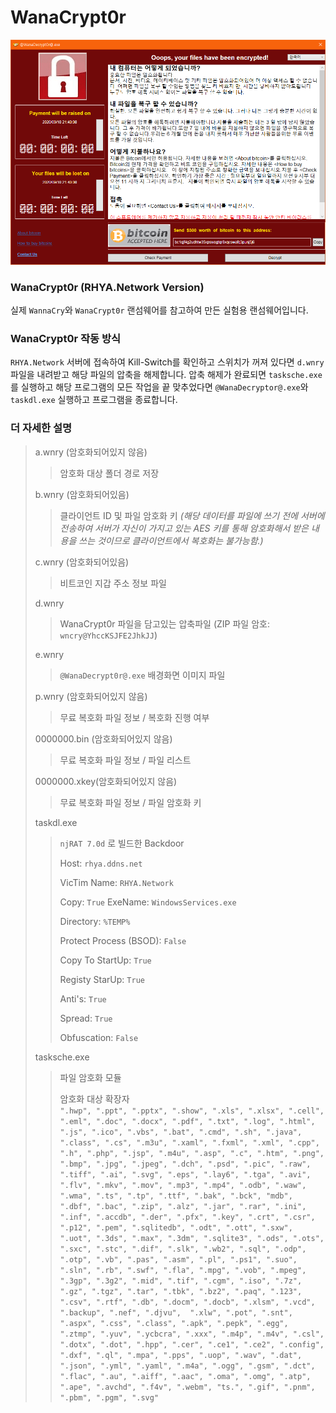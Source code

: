 WanaCrypt0r
===
![WanaCrypt0r Main](main-image.png)

### WanaCrypt0r (RHYA.Network Version)
실제 `WannaCry`와 `WanaCrypt0r` 랜섬웨어를 참고하여 만든 실험용 랜섬웨어입니다.

### WanaCrypt0r 작동 방식
`RHYA.Network` 서버에 접속하여 Kill-Switch를 확인하고 스위치가 꺼져 있다면 `d.wnry`파일을 내려받고 해당 파일의 압축을 해제합니다. 압축 해제가 완료되면 `tasksche.exe`를 실행하고 해당 프로그램의 모든 작업을 끝 맞추었다면 `@WanaDecryptor@.exe`와 `taskdl.exe` 실행하고 프로그램을 종료합니다.

### 더 자세한 설명
> a.wnry (암호화되어있지 않음)
>> 암호화 대상 폴더 경로 저장 
>> 
> b.wnry (암호화되어있음) 
>> 클라이언트 ID 및 파일 암호화 키 
>> _(해당 데이터를 파일에 쓰기 전에 서버에 전송하여 서버가 자신이 가지고 있는 AES 키를 통해 암호화해서 받은 내용을 쓰는 것이므로 클라이언트에서 복호화는 불가능함.)_ 
>> 
> c.wnry (암호화되어있음)
>> 비트코인 지갑 주소 정보 파일 
>> 
> d.wnry 
>> WanaCrypt0r 파일을 담고있는 압축파일 (ZIP 파일 암호: `wncry@YhccKSJFE2JhkJJ`) 
>> 
> e.wnry 
>> `@WanaDecrypt0r@.exe` 배경화면 이미지 파일 
>> 
> p.wnry (암호화되어있지 않음)
>> 무료 복호화 파일 정보 / 복호화 진행 여부 
>> 
> 0000000.bin (암호화되어있지 않음) 
>> 무료 복호화 파일 정보 / 파일 리스트 
>> 
> 0000000.xkey(암호화되어있지 않음)
>> 무료 복호화 파일 정보 / 파일 암호화 키 
>> 
> taskdl.exe
>> `njRAT 7.0d` 로 빌드한 Backdoor
>> 
>> Host: `rhya.ddns.net`
>> 
>> VicTim Name: `RHYA.Network`
>> 
>> Copy: `True`
>> ExeName: `WindowsServices.exe`
>> 
>> Directory: `%TEMP%`
>> 
>> Protect Process (BSOD): `False`
>> 
>> Copy To StartUp: `True`
>> 
>> Registy StarUp: `True`
>> 
>> Anti's: `True`
>> 
>> Spread: `True`
>> 
>> Obfuscation: `False`
>> 
> tasksche.exe
>> 파일 암호화 모듈
>> 
>> 암호화 대상 확장자                   
>> `".hwp", ".ppt", ".pptx", ".show", ".xls", ".xlsx", ".cell", ".eml",
    ".doc", ".docx", ".pdf", ".txt", ".log", ".html", ".js", ".ico",
    ".vbs", ".bat", ".cmd", ".sh", ".java", ".class", ".cs", ".m3u",
    ".xaml", ".fxml", ".xml", ".cpp", ".h", ".php", ".jsp", ".m4u",
    ".asp", ".c", ".htm", ".png", ".bmp", ".jpg", ".jpeg", ".dch",
    ".psd", ".pic", ".raw", ".tiff", ".ai", ".svg", ".eps", ".lay6",
    ".tga", ".avi", ".flv", ".mkv", ".mov", ".mp3", ".mp4", ".odb",
    ".waw", ".wma", ".ts", ".tp", ".ttf", ".bak", ".bck", "mdb", ".dbf",
    ".bac", ".zip", ".alz", ".jar", ".rar", ".ini", ".inf", ".accdb",
    ".der", ".pfx", ".key", ".crt", ".csr", ".p12", ".pem", ".sqlitedb",
    ".odt", ".ott", ".sxw", ".uot", ".3ds", ".max", ".3dm", ".sqlite3",
    ".ods", ".ots", ".sxc", ".stc", ".dif", ".slk", ".wb2", ".sql",
    ".odp", ".otp", ".vb", ".pas", ".asm", ".pl", ".ps1", ".suo",
    ".sln", ".rb", ".swf", ".fla", ".mpg", ".vob", ".mpeg", ".3gp",
    ".3g2", ".mid", ".tif", ".cgm", ".iso", ".7z", ".gz", ".tgz",
    ".tar", ".tbk", ".bz2", ".paq", ".123", ".csv", ".rtf", ".db",
    ".docm", ".docb", ".xlsm", ".vcd", ".backup", ".nef", ".djvu", 
    ".xlw", ".pot", ".snt", ".aspx", ".css", ".class", ".apk", ".pepk",
    ".egg", ".ztmp", ".yuv", ".ycbcra", ".xxx", ".m4p", ".m4v", ".csl", ".dotx",
    ".dot", ".hpp", ".cer", ".ce1", ".ce2", ".config", ".dxf", ".ql", ".mpa",
    ".pps", ".uop", ".wav", ".dat", ".json", ".yml", ".yaml", ".m4a", ".ogg",
    ".gsm", ".dct", ".flac", ".au", ".aiff", ".aac", ".oma", ".omg", ".atp",
    ".ape", ".avchd", ".f4v", ".webm", "ts.", ".gif", ".pnm", ".pbm", ".pgm", ".svg"`
